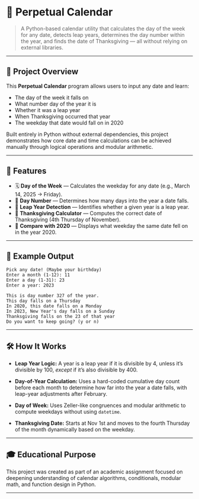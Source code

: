 # 📅 Perpetual Calendar

> A Python-based calendar utility that calculates the day of the week for any date, detects leap years, determines the day number within the year, and finds the date of Thanksgiving — all without relying on external libraries.

---

## 📌 Project Overview

This **Perpetual Calendar** program allows users to input any date and learn:
- The day of the week it falls on
- What number day of the year it is
- Whether it was a leap year
- When Thanksgiving occurred that year
- The weekday that date would fall on in 2020

Built entirely in Python without external dependencies, this project demonstrates how core date and time calculations can be achieved manually through logical operations and modular arithmetic.

---

## 🧠 Features

- 🗓️ **Day of the Week** — Calculates the weekday for any date (e.g., March 14, 2025 → Friday).
- 📆 **Day Number** — Determines how many days into the year a date falls.
- 🔁 **Leap Year Detection** — Identifies whether a given year is a leap year.
- 🦃 **Thanksgiving Calculator** — Computes the correct date of Thanksgiving (4th Thursday of November).
- 🔁 **Compare with 2020** — Displays what weekday the same date fell on in the year 2020.

---

## 🧪 Example Output

```text
Pick any date! (Maybe your birthday)
Enter a month (1-12): 11
Enter a day (1-31): 23
Enter a year: 2023

This is day number 327 of the year.
This day falls on a Thursday
In 2020, this date falls on a Monday
In 2023, New Year's day falls on a Sunday
Thanksgiving falls on the 23 of that year
Do you want to keep going? (y or n)
````

---

## 🛠️ How It Works

* **Leap Year Logic:**
  A year is a leap year if it is divisible by 4, unless it’s divisible by 100, *except* if it’s also divisible by 400.

* **Day-of-Year Calculation:**
  Uses a hard-coded cumulative day count before each month to determine how far into the year a date falls, with leap-year adjustments after February.

* **Day of Week:**
  Uses Zeller-like congruences and modular arithmetic to compute weekdays without using `datetime`.

* **Thanksgiving Date:**
  Starts at Nov 1st and moves to the fourth Thursday of the month dynamically based on the weekday.

---

## 🎓 Educational Purpose

This project was created as part of an academic assignment focused on deepening understanding of calendar algorithms, conditionals, modular math, and function design in Python.

---